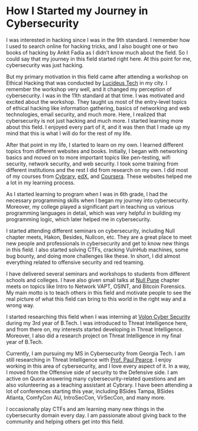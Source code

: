 # How I Started my Journey in Cybersecurity


I was interested in hacking since I was in the 9th standard. I remember how I used to search online for hacking tricks, and I also bought one or two books of hacking by Ankit Fadia as I didn’t know much about the field. So I could say that my journey in this field started right here. At this point for me, cybersecurity was just hacking.

But my primary motivation in this field came after attending a workshop on Ethical Hacking that was conducted by [Lucideus Tech](https://www.lucideus.com/) in my city. I remember the workshop very well, and it changed my perception of cybersecurity. I was in the 11th standard at that time. I was motivated and excited about the workshop. They taught us most of the entry-level topics of ethical hacking like information gathering, basics of networking and web technologies, email security, and much more. Here, I realized that cybersecurity is not just hacking and much more. I started learning more about this field. I enjoyed every part of it, and it was then that I made up my mind that this is what I will do for the rest of my life.

After that point in my life, I started to learn on my own. I learned different topics from different websites and books. Initially, I began with networking basics and moved on to more important topics like pen-testing, wifi security, network security, and web security. I took some training from different institutions and the rest I did from research on my own. I did most of my courses from [Cybrary](https://www.cybrary.it/), [edX](https://www.edx.org/), and [Coursera](https://www.coursera.org/). These websites helped me a lot in my learning process.

As I started learning to program when I was in 6th grade, I had the necessary programming skills when I began my journey into cybersecurity. Moreover, my college played a significant part in teaching us various programming languages in detail, which was very helpful in building my programming logic, which later helped me in cybersecurity.

I started attending different seminars on cybersecurity, including Null chapter meets, Hakon, Besides, Nullcon, etc. They are a great place to meet new people and professionals in cybersecurity and get to know new things in this field. I also started solving CTFs, cracking VulnHub machines, some bug bounty, and doing more challenges like these. In short, I did almost everything related to offensive security and red teaming.

I have delivered several seminars and workshops to students from different schools and colleges. I have also given small talks at [Null Pune](https://null.co.in/profile/7791-apurv-singh-gautam) chapter meets on topics like Intro to Network VAPT, OSINT, and Bitcoin Forensics. My main motto is to teach others in this field and motivate people to see the real picture of what this field can bring to this world in the right way and a wrong way.

I started researching this field when I was interning at [Volon Cyber Security](http://volon.io/) during my 3rd year of B.Tech. I was introduced to Threat Intelligence here, and from there on, my interests started developing in Threat Intelligence. Moreover, I also did a research project on Threat Intelligence in my final year of B.Tech.

Currently, I am pursuing my MS in Cybersecurity from Georgia Tech. I am still researching in Threat Intelligence with [Prof. Paul Pearce](https://www.cc.gatech.edu/~pearce/). I enjoy working in this area of cybersecurity, and I love every aspect of it. In a way, I moved from the Offensive side of security to the Defensive side. I am active on Quora answering many cybersecurity-related questions and am also volunteering as a teaching assistant at Cybrary. I have been attending a lot of conferences starting this year, including BSides Tampa, BSides Atlanta, ComfyCon AU, IntroSecCon, VirSecCon, and many more.

I occasionally play CTFs and am learning many new things in the cybersecurity domain every day. I am passionate about giving back to the community and helping others get into this field.
